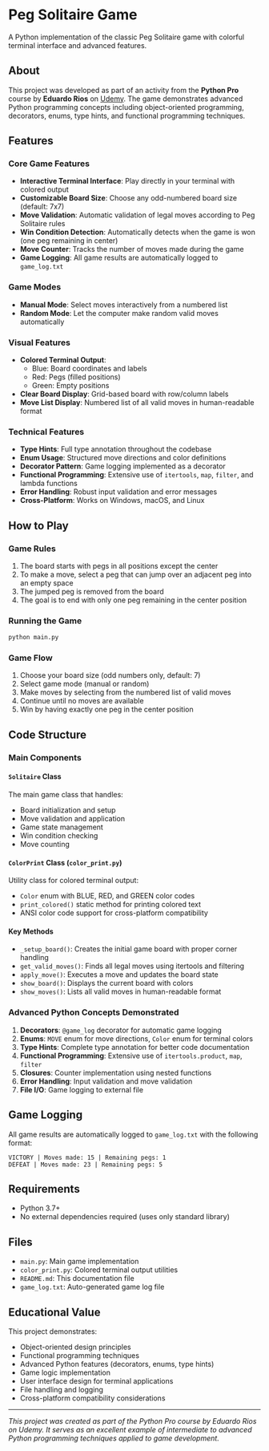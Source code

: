 # Peg Solitaire Game

A Python implementation of the classic Peg Solitaire game with colorful terminal interface and advanced features.

## About

This project was developed as part of an activity from the **Python Pro** course by **Eduardo Rios** on [Udemy](https://www.udemy.com/course/python-pro-eduardo-rios). The game demonstrates advanced Python programming concepts including object-oriented programming, decorators, enums, type hints, and functional programming techniques.

## Features

### Core Game Features

- **Interactive Terminal Interface**: Play directly in your terminal with colored output
- **Customizable Board Size**: Choose any odd-numbered board size (default: 7x7)
- **Move Validation**: Automatic validation of legal moves according to Peg Solitaire rules
- **Win Condition Detection**: Automatically detects when the game is won (one peg remaining in center)
- **Move Counter**: Tracks the number of moves made during the game
- **Game Logging**: All game results are automatically logged to `game_log.txt`

### Game Modes

- **Manual Mode**: Select moves interactively from a numbered list
- **Random Mode**: Let the computer make random valid moves automatically

### Visual Features

- **Colored Terminal Output**:
  - Blue: Board coordinates and labels
  - Red: Pegs (filled positions)
  - Green: Empty positions
- **Clear Board Display**: Grid-based board with row/column labels
- **Move List Display**: Numbered list of all valid moves in human-readable format

### Technical Features

- **Type Hints**: Full type annotation throughout the codebase
- **Enum Usage**: Structured move directions and color definitions
- **Decorator Pattern**: Game logging implemented as a decorator
- **Functional Programming**: Extensive use of `itertools`, `map`, `filter`, and lambda functions
- **Error Handling**: Robust input validation and error messages
- **Cross-Platform**: Works on Windows, macOS, and Linux

## How to Play

### Game Rules

1. The board starts with pegs in all positions except the center
2. To make a move, select a peg that can jump over an adjacent peg into an empty space
3. The jumped peg is removed from the board
4. The goal is to end with only one peg remaining in the center position

### Running the Game

```bash
python main.py
```

### Game Flow

1. Choose your board size (odd numbers only, default: 7)
2. Select game mode (manual or random)
3. Make moves by selecting from the numbered list of valid moves
4. Continue until no moves are available
5. Win by having exactly one peg in the center position

## Code Structure

### Main Components

#### `Solitaire` Class

The main game class that handles:

- Board initialization and setup
- Move validation and application
- Game state management
- Win condition checking
- Move counting

#### `ColorPrint` Class (`color_print.py`)

Utility class for colored terminal output:

- `Color` enum with BLUE, RED, and GREEN color codes
- `print_colored()` static method for printing colored text
- ANSI color code support for cross-platform compatibility

#### Key Methods

- `_setup_board()`: Creates the initial game board with proper corner handling
- `get_valid_moves()`: Finds all legal moves using itertools and filtering
- `apply_move()`: Executes a move and updates the board state
- `show_board()`: Displays the current board with colors
- `show_moves()`: Lists all valid moves in human-readable format

### Advanced Python Concepts Demonstrated

1. **Decorators**: `@game_log` decorator for automatic game logging
2. **Enums**: `MOVE` enum for move directions, `Color` enum for terminal colors
3. **Type Hints**: Complete type annotation for better code documentation
4. **Functional Programming**: Extensive use of `itertools.product`, `map`, `filter`
5. **Closures**: Counter implementation using nested functions
6. **Error Handling**: Input validation and move validation
7. **File I/O**: Game logging to external file

## Game Logging

All game results are automatically logged to `game_log.txt` with the following format:

```text
VICTORY | Moves made: 15 | Remaining pegs: 1
DEFEAT | Moves made: 23 | Remaining pegs: 5
```

## Requirements

- Python 3.7+
- No external dependencies required (uses only standard library)

## Files

- `main.py`: Main game implementation
- `color_print.py`: Colored terminal output utilities
- `README.md`: This documentation file
- `game_log.txt`: Auto-generated game log file

## Educational Value

This project demonstrates:

- Object-oriented design principles
- Functional programming techniques
- Advanced Python features (decorators, enums, type hints)
- Game logic implementation
- User interface design for terminal applications
- File handling and logging
- Cross-platform compatibility considerations

---

*This project was created as part of the Python Pro course by Eduardo Rios on Udemy. It serves as an excellent example of intermediate to advanced Python programming techniques applied to game development.*
